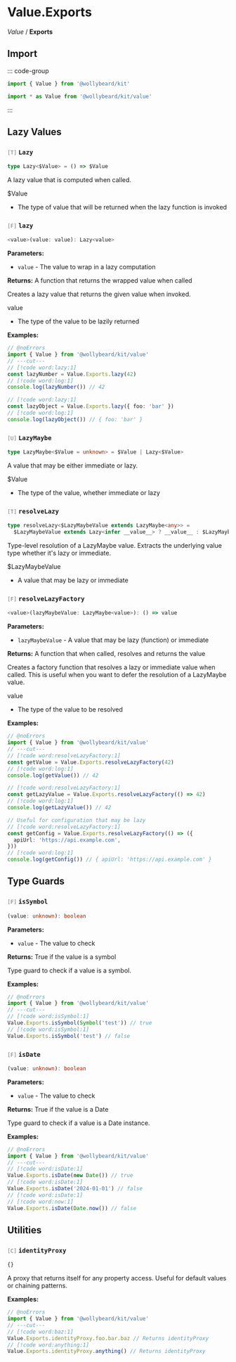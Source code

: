 # Value.Exports

_Value_ / **Exports**

## Import

::: code-group

```typescript [Namespace]
import { Value } from '@wollybeard/kit'
```

```typescript [Barrel]
import * as Value from '@wollybeard/kit/value'
```

:::

## Lazy Values

### <span style="opacity: 0.6; font-weight: normal; font-size: 0.85em;">`[T]`</span> `Lazy`

```typescript
type Lazy<$Value> = () => $Value
```

<SourceLink href="https://github.com/jasonkuhrt/kit/blob/main/./src/utils/value/value.ts#L9" />

A lazy value that is computed when called.

$Value

- The type of value that will be returned when the lazy function is invoked

### <span style="opacity: 0.6; font-weight: normal; font-size: 0.85em;">`[F]`</span> `lazy`

```typescript
<value>(value: value): Lazy<value>
```

<SourceLink href="https://github.com/jasonkuhrt/kit/blob/main/./src/utils/value/value.ts#L27" />

**Parameters:**

- `value` - The value to wrap in a lazy computation

**Returns:** A function that returns the wrapped value when called

Creates a lazy value that returns the given value when invoked.

value

- The type of the value to be lazily returned

**Examples:**

```typescript twoslash
// @noErrors
import { Value } from '@wollybeard/kit/value'
// ---cut---
// [!code word:lazy:1]
const lazyNumber = Value.Exports.lazy(42)
// [!code word:log:1]
console.log(lazyNumber()) // 42

// [!code word:lazy:1]
const lazyObject = Value.Exports.lazy({ foo: 'bar' })
// [!code word:log:1]
console.log(lazyObject()) // { foo: 'bar' }
```

### <span style="opacity: 0.6; font-weight: normal; font-size: 0.85em;">`[U]`</span> `LazyMaybe`

```typescript
type LazyMaybe<$Value = unknown> = $Value | Lazy<$Value>
```

<SourceLink href="https://github.com/jasonkuhrt/kit/blob/main/./src/utils/value/value.ts#L35" />

A value that may be either immediate or lazy.

$Value

- The type of the value, whether immediate or lazy

### <span style="opacity: 0.6; font-weight: normal; font-size: 0.85em;">`[T]`</span> `resolveLazy`

```typescript
type resolveLazy<$LazyMaybeValue extends LazyMaybe<any>> =
  $LazyMaybeValue extends Lazy<infer __value__> ? __value__ : $LazyMaybeValue
```

<SourceLink href="https://github.com/jasonkuhrt/kit/blob/main/./src/utils/value/value.ts#L45" />

Type-level resolution of a LazyMaybe value. Extracts the underlying value type whether it's lazy or immediate.

$LazyMaybeValue

- A value that may be lazy or immediate

### <span style="opacity: 0.6; font-weight: normal; font-size: 0.85em;">`[F]`</span> `resolveLazyFactory`

```typescript
<value>(lazyMaybeValue: LazyMaybe<value>): () => value
```

<SourceLink href="https://github.com/jasonkuhrt/kit/blob/main/./src/utils/value/value.ts#L94" />

**Parameters:**

- `lazyMaybeValue` - A value that may be lazy (function) or immediate

**Returns:** A function that when called, resolves and returns the value

Creates a factory function that resolves a lazy or immediate value when called. This is useful when you want to defer the resolution of a LazyMaybe value.

value

- The type of the value to be resolved

**Examples:**

```typescript twoslash
// @noErrors
import { Value } from '@wollybeard/kit/value'
// ---cut---
// [!code word:resolveLazyFactory:1]
const getValue = Value.Exports.resolveLazyFactory(42)
// [!code word:log:1]
console.log(getValue()) // 42

// [!code word:resolveLazyFactory:1]
const getLazyValue = Value.Exports.resolveLazyFactory(() => 42)
// [!code word:log:1]
console.log(getLazyValue()) // 42

// Useful for configuration that may be lazy
// [!code word:resolveLazyFactory:1]
const getConfig = Value.Exports.resolveLazyFactory(() => ({
  apiUrl: 'https://api.example.com',
}))
// [!code word:log:1]
console.log(getConfig()) // { apiUrl: 'https://api.example.com' }
```

## Type Guards

### <span style="opacity: 0.6; font-weight: normal; font-size: 0.85em;">`[F]`</span> `isSymbol`

```typescript
(value: unknown): boolean
```

<SourceLink href="https://github.com/jasonkuhrt/kit/blob/main/./src/utils/value/value.ts#L130" />

**Parameters:**

- `value` - The value to check

**Returns:** True if the value is a symbol

Type guard to check if a value is a symbol.

**Examples:**

```typescript twoslash
// @noErrors
import { Value } from '@wollybeard/kit/value'
// ---cut---
// [!code word:isSymbol:1]
Value.Exports.isSymbol(Symbol('test')) // true
// [!code word:isSymbol:1]
Value.Exports.isSymbol('test') // false
```

### <span style="opacity: 0.6; font-weight: normal; font-size: 0.85em;">`[F]`</span> `isDate`

```typescript
(value: unknown): boolean
```

<SourceLink href="https://github.com/jasonkuhrt/kit/blob/main/./src/utils/value/value.ts#L155" />

**Parameters:**

- `value` - The value to check

**Returns:** True if the value is a Date

Type guard to check if a value is a Date instance.

**Examples:**

```typescript twoslash
// @noErrors
import { Value } from '@wollybeard/kit/value'
// ---cut---
// [!code word:isDate:1]
Value.Exports.isDate(new Date()) // true
// [!code word:isDate:1]
Value.Exports.isDate('2024-01-01') // false
// [!code word:isDate:1]
// [!code word:now:1]
Value.Exports.isDate(Date.now()) // false
```

## Utilities

### <span style="opacity: 0.6; font-weight: normal; font-size: 0.85em;">`[C]`</span> `identityProxy`

```typescript
{}
```

<SourceLink href="https://github.com/jasonkuhrt/kit/blob/main/./src/utils/value/value.ts#L113" />

A proxy that returns itself for any property access. Useful for default values or chaining patterns.

**Examples:**

```typescript twoslash
// @noErrors
import { Value } from '@wollybeard/kit/value'
// ---cut---
// [!code word:baz:1]
Value.Exports.identityProxy.foo.bar.baz // Returns identityProxy
// [!code word:anything:1]
Value.Exports.identityProxy.anything() // Returns identityProxy
```

